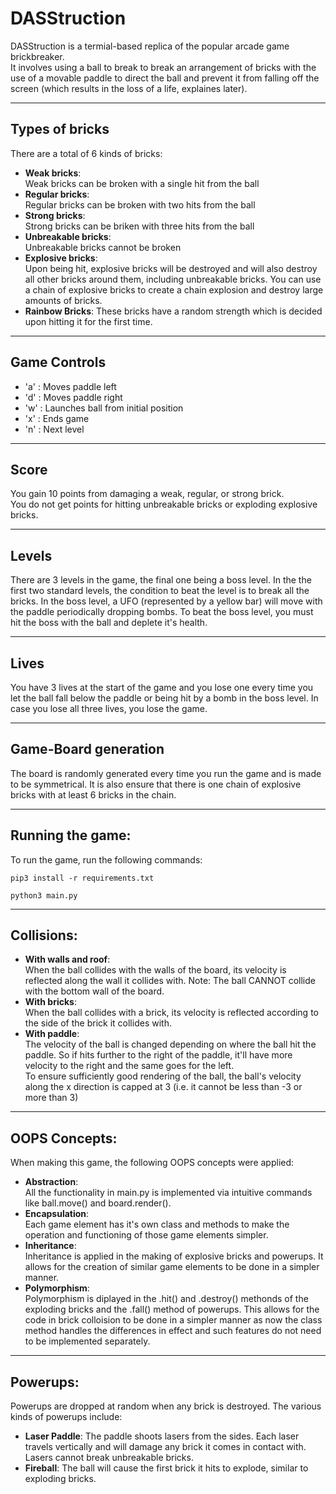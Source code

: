 # DASStruction

DASStruction is a termial-based replica of the popular arcade game brickbreaker.  
It involves using a ball to break to break an arrangement of bricks with the use of a movable paddle to direct the ball and prevent it from falling off the screen (which results in the loss of a life, explaines later).

---

## Types of bricks

There are a total of 6 kinds of bricks:
 - **Weak bricks**:  
 Weak bricks can be broken with a single hit from the ball
 - **Regular bricks**:  
 Regular bricks can be broken with two hits from the ball
 - **Strong bricks**:  
 Strong bricks can be briken with three hits from the ball
 - **Unbreakable bricks**:  
 Unbreakable bricks cannot be broken
 - **Explosive bricks**:  
 Upon being hit, explosive bricks will be destroyed and will also destroy all other bricks around them, including unbreakable bricks. You can use a chain of explosive bricks to create a chain explosion and destroy large amounts of bricks.
 - **Rainbow Bricks**:
 These bricks have a random strength which is decided upon hitting it for the first time.

---

## Game Controls
 - 'a' : Moves paddle left
 - 'd' : Moves paddle right
 - 'w' : Launches ball from initial position
 - 'x' : Ends game
 - 'n' : Next level

---

## Score
You gain 10 points from damaging a weak, regular, or strong brick.  
You do not get points for hitting unbreakable bricks or exploding explosive bricks.

---

## Levels
There are 3 levels in the game, the final one being a boss level. In the the first two standard levels, the condition to beat the level is to break all the bricks. In the boss level, a UFO (represented by a yellow bar) will move with the paddle periodically dropping bombs. To beat the boss level, you must hit the boss with the ball and deplete it's health.

---

## Lives
You have 3 lives at the start of the game and you lose one every time you let the ball fall below the paddle or being hit by a bomb in the boss level. In case you lose all three lives, you lose the game.

---

## Game-Board generation
The board is randomly generated every time you run the game and is made to be symmetrical. It is also ensure that there is one chain of explosive bricks with at least 6 bricks in the chain.

---

## Running the game:
To run the game, run the following commands:
```
pip3 install -r requirements.txt
```
```
python3 main.py
```
---

## Collisions:
- **With walls and roof**:  
When the ball collides with the walls of the board, its velocity is reflected along the wall it collides with. Note: The ball CANNOT collide with the bottom wall of the board.
- **With bricks**:  
When the ball collides with a brick, its velocity is reflected according to the side of the brick it collides with.
- **With paddle**:  
The velocity of the ball is changed depending on where the ball hit the paddle. So if hits further to the right of the paddle, it'll have more velocity to the right and the same goes for the left.  
To ensure sufficiently good rendering of the ball, the ball's velocity along the x direction is capped at 3 (i.e. it cannot be less than -3 or more than 3)

---

## OOPS Concepts:
When making this game, the following OOPS concepts were applied:
- **Abstraction**:  
All the functionality in main.py is implemented via intuitive commands like ball.move() and board.render().
- **Encapsulation**:  
Each game element has it's own class and methods to make the operation and functioning of those game elements simpler.
- **Inheritance**:  
Inheritance is applied in the making of explosive bricks and powerups. It allows for the creation of similar game elements to be done in a simpler manner.
- **Polymorphism**:  
Polymorphism is diplayed in the .hit() and .destroy() methonds of the exploding bricks and the .fall() method of powerups. This allows for the code in brick colloision to be done in a simpler manner as now the class method handles the differences in effect and such features do not need to be implemented separately.

---

## Powerups:
Powerups are dropped at random when any brick is destroyed. The various kinds of powerups include:
- **Laser Paddle**: The paddle shoots lasers from the sides. Each laser travels vertically and will damage any brick it comes in contact with. Lasers cannot break unbreakable bricks.
- **Fireball**: The ball will cause the first brick it hits to explode, similar to exploding bricks.